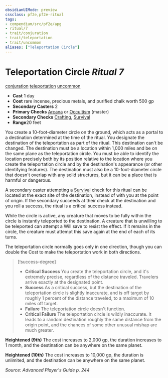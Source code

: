 ```yaml
---
obsidianUIMode: preview
cssclass: pf2e,pf2e-ritual
tags:
- compendium/src/pf2e/apg
- ritual/7
- trait/conjuration
- trait/teleportation
- trait/uncommon
aliases: ["Teleportation Circle"]
---
```

# Teleportation Circle *Ritual 7*  
[conjuration](../../../Rules/traits/conjuration.md)  [teleportation](../../../Rules/traits/teleportation.md)  [uncommon](../../../Rules/traits/uncommon.md)  

- **Cast** 1 day
- **Cost** rare incense, precious metals, and purified chalk worth 500 gp
- **Secondary Casters** 2
- **Primary Checks** [Arcana](../../skills.md#Arcana) or [Occultism](../../skills.md#Occultism) (master)
- **Secondary Checks** [Crafting](../../skills.md#Crafting), [Survival](../../skills.md#Survival)
- **Range**20 feet

You create a 10-foot-diameter circle on the ground, which acts as a portal to a destination determined at the time of the ritual. You designate the destination of the teleportation as part of the ritual. This destination can't be changed. The destination must be a location within 1,000 miles and be on the same plane as the teleportation circle. You must be able to identify the location precisely both by its position relative to the location where you create the teleportation circle and by the destination's appearance (or other identifying features). The destination must also be a 10-foot-diameter circle that doesn't overlap with any solid structures, but it can be a place that is harmful or dangerous.

A secondary caster attempting a [Survival](../../skills.md#Survival) check for this ritual can be located at the exact site of the destination, instead of with you at the point of origin. If the secondary succeeds at their check at the destination and you roll a success, the ritual is a critical success instead.

While the circle is active, any creature that moves to be fully within the circle is instantly teleported to the destination. A creature that is unwilling to be teleported can attempt a Will save to resist the effect. If it remains in the circle, the creature must attempt this save again at the end of each of its turns.

The teleportation circle normally goes only in one direction, though you can double the Cost to make the teleportation work in both directions.

> [!success-degree] 
> - **Critical Success** You create the teleportation circle, and it's extremely precise, regardless of the distance traveled. Travelers arrive exactly at the designated point.
> - **Success** As a critical success, but the destination of the teleportation circle is slightly inaccurate, and is off target by roughly 1 percent of the distance traveled, to a maximum of 10 miles off target.
> - **Failure** The teleportation circle doesn't function.
> - **Critical Failure** The teleportation circle is wildly inaccurate. It leads to a random destination roughly the same distance from the origin point, and the chances of some other unusual mishap are much greater.

**Heightened (9th)** The cost increases to 2,000 gp, the duration increases to 1 month, and the destination can be anywhere on the same planet.

**Heightened (10th)** The cost increases to 10,000 gp, the duration is unlimited, and the destination can be anywhere on the same planet.

*Source: Advanced Player's Guide p. 244*